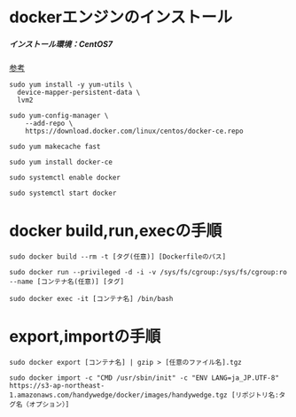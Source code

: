 # dockerエンジンのインストール
##### インストール環境：CentOS7

[参考](https://docs.docker.com/engine/installation/linux/docker-ce/centos/)

```
sudo yum install -y yum-utils \
  device-mapper-persistent-data \
  lvm2

sudo yum-config-manager \
    --add-repo \
    https://download.docker.com/linux/centos/docker-ce.repo

sudo yum makecache fast

sudo yum install docker-ce

sudo systemctl enable docker

sudo systemctl start docker
```

# docker build,run,execの手順
```
sudo docker build --rm -t [タグ(任意)] [Dockerfileのパス]

sudo docker run --privileged -d -i -v /sys/fs/cgroup:/sys/fs/cgroup:ro --name [コンテナ名(任意)] [タグ]

sudo docker exec -it [コンテナ名] /bin/bash
```

# export,importの手順
```
sudo docker export [コンテナ名] | gzip > [任意のファイル名].tgz

sudo docker import -c "CMD /usr/sbin/init" -c "ENV LANG=ja_JP.UTF-8" https://s3-ap-northeast-1.amazonaws.com/handywedge/docker/images/handywedge.tgz [リポジトリ名:タグ名（オプション）]
```
